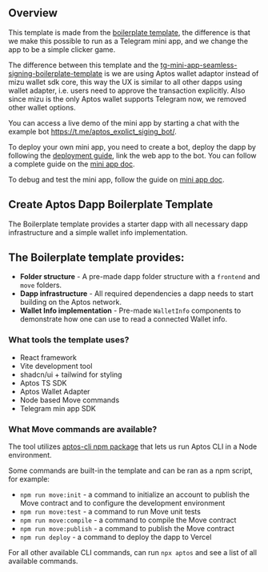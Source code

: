 ## Overview

This template is made from the [boilerplate template](https://github.com/aptos-labs/create-aptos-dapp/tree/main/templates/boilerplate-template), the difference is that we make this possible to run as a Telegram mini app, and we change the app to be a simple clicker game.

The difference between this template and the [tg-mini-app-seamless-signing-boilerplate-template](https://aptos.dev/en/build/create-aptos-dapp/templates/tg-mini-app-seamless-signing-boilerplate) is we are using Aptos wallet adaptor instead of mizu wallet sdk core, this way the UX is similar to all other dapps using wallet adapter, i.e. users need to approve the transaction explicitly. Also since mizu is the only Aptos wallet supports Telegram now, we removed other wallet options.

You can access a live demo of the mini app by starting a chat with the example bot https://t.me/aptos_explict_siging_bot/.

To deploy your own mini app, you need to create a bot, deploy the dapp by following the [deployment guide](https://aptos.dev/en/build/create-aptos-dapp/templates/boilerplate#deploy-to-a-live-server), link the web app to the bot. You can follow a complete guide on the [mini app doc](https://docs.telegram-mini-apps.com/platform/creating-new-app).

To debug and test the mini app, follow the guide on [mini app doc](https://docs.telegram-mini-apps.com/platform/debugging).

## Create Aptos Dapp Boilerplate Template

The Boilerplate template provides a starter dapp with all necessary dapp infrastructure and a simple wallet info implementation.

## The Boilerplate template provides:

- **Folder structure** - A pre-made dapp folder structure with a `frontend` and `move` folders.
- **Dapp infrastructure** - All required dependencies a dapp needs to start building on the Aptos network.
- **Wallet Info implementation** - Pre-made `WalletInfo` components to demonstrate how one can use to read a connected Wallet info.

### What tools the template uses?

- React framework
- Vite development tool
- shadcn/ui + tailwind for styling
- Aptos TS SDK
- Aptos Wallet Adapter
- Node based Move commands
- Telegram min app SDK

### What Move commands are available?

The tool utilizes [aptos-cli npm package](https://github.com/aptos-labs/aptos-cli) that lets us run Aptos CLI in a Node environment.

Some commands are built-in the template and can be ran as a npm script, for example:

- `npm run move:init` - a command to initialize an account to publish the Move contract and to configure the development environment
- `npm run move:test` - a command to run Move unit tests
- `npm run move:compile` - a command to compile the Move contract
- `npm run move:publish` - a command to publish the Move contract
- `npm run deploy` - a command to deploy the dapp to Vercel

For all other available CLI commands, can run `npx aptos` and see a list of all available commands.
